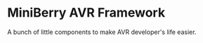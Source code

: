 MiniBerry AVR Framework
=======================

A bunch of little components to make AVR developer's life easier.

